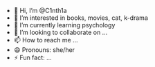 - 👋 Hi, I’m @C1nth1a
- 👀 I’m interested in books, movies, cat, k-drama
- 🌱 I’m currently learning psychology
- 💞️ I’m looking to collaborate on ...
- 📫 How to reach me ...
- 😄 Pronouns: she/her
- ⚡ Fun fact: ...

<!---
C1nth1a/C1nth1a is a ✨ special ✨ repository because its `README.md` (this file) appears on your GitHub profile.
You can click the Preview link to take a look at your changes.
--->
